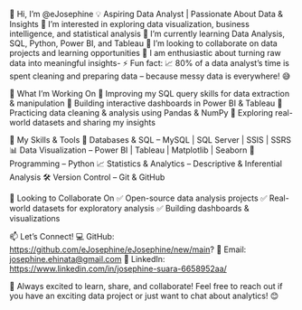 



  👋 Hi, I’m @eJosephine
  💡 Aspiring Data Analyst | Passionate About Data & Insights
  👀 I’m interested in exploring data visualization, business intelligence, and statistical analysis
  🌱 I’m currently learning Data Analysis, SQL, Python, Power BI, and Tableau
  💞️ I’m looking to collaborate on data projects and learning opportunities
  🚀 I am enthusiastic about turning raw data into meaningful insights- 
  ⚡ Fun fact: 📈 80% of a data analyst’s time is spent cleaning and preparing data – because messy data is everywhere! 😅

📌 What I’m Working On
🔹 Improving my SQL query skills for data extraction & manipulation
🔹 Building interactive dashboards in Power BI & Tableau
🔹 Practicing data cleaning & analysis using Pandas & NumPy
🔹 Exploring real-world datasets and sharing my insights

📂 My Skills & Tools
💾 Databases & SQL – MySQL | SQL Server | SSIS | SSRS
📊 Data Visualization – Power BI | Tableau | Matplotlib | Seaborn
🐍 Programming – Python 
📈 Statistics & Analytics – Descriptive & Inferential Analysis
🛠 Version Control – Git & GitHub

🌱 Looking to Collaborate On
✅ Open-source data analysis projects
✅ Real-world datasets for exploratory analysis
✅ Building dashboards & visualizations


📫 Let’s Connect!
💻 GitHub:  https://github.com/eJosephine/eJosephine/new/main?
📩 Email: josephine.ehinata@gmail.com
🔗 LinkedIn: https://www.linkedin.com/in/josephine-suara-6658952aa/


🚀 Always excited to learn, share, and collaborate! Feel free to reach out if you have an exciting data project or just want to chat about analytics! 😊



<!---
eJosephine/eJosephine is a ✨ special ✨ repository because its `README.md` (this file) appears on your GitHub profile.
You can click the Preview link to take a look at your changes.
--->
